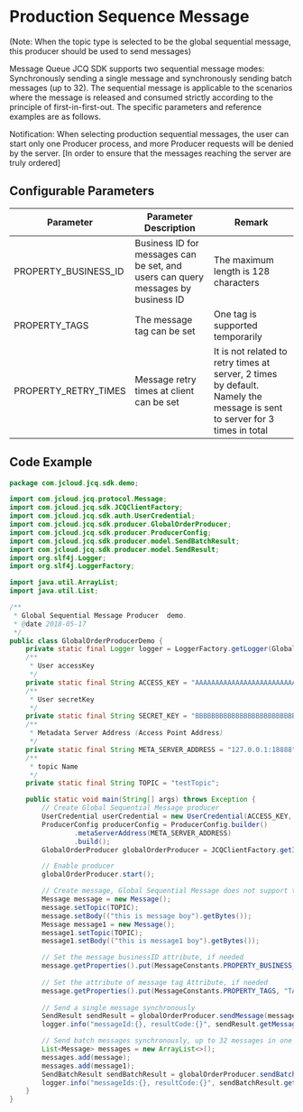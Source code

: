 # Production Sequence Message
(Note: When the topic type is selected to be the global sequential message, this producer should be used to send messages)

Message Queue JCQ SDK supports two sequential message modes: Synchronously sending a single message and synchronously sending batch messages (up to 32). The sequential message is applicable to the scenarios where the message is released and consumed strictly according to the principle of first-in-first-out. The specific parameters and reference examples are as follows.

Notification: When selecting production sequential messages, the user can start only one Producer process, and more Producer requests will be denied by the server. [In order to ensure that the messages reaching the server are truly ordered]

## Configurable Parameters
| Parameter          | Parameter Description                                   |Remark                                       |
| ------------------- | ------------------------------------------ |------------------------------------------ |
| PROPERTY_BUSINESS_ID|Business ID for messages can be set, and users can query messages by business ID|The maximum length is 128 characters                       |
| PROPERTY_TAGS       | The message tag can be set                  |One tag is supported temporarily                             |
| PROPERTY_RETRY_TIMES| Message retry times at client can be set                 |It is not related to retry times at server, 2 times by default. Namely the message is sent to server for 3 times in total|

## Code Example
```Java
package com.jcloud.jcq.sdk.demo;

import com.jcloud.jcq.protocol.Message;
import com.jcloud.jcq.sdk.JCQClientFactory;
import com.jcloud.jcq.sdk.auth.UserCredential;
import com.jcloud.jcq.sdk.producer.GlobalOrderProducer;
import com.jcloud.jcq.sdk.producer.ProducerConfig;
import com.jcloud.jcq.sdk.producer.model.SendBatchResult;
import com.jcloud.jcq.sdk.producer.model.SendResult;
import org.slf4j.Logger;
import org.slf4j.LoggerFactory;

import java.util.ArrayList;
import java.util.List;

/**
 * Global Sequential Message Producer  demo.
 * @date 2018-05-17
 */
public class GlobalOrderProducerDemo {
    private static final Logger logger = LoggerFactory.getLogger(GlobalOrderProducerDemo.class);
    /**
     * User accessKey
     */
    private static final String ACCESS_KEY = "AAAAAAAAAAAAAAAAAAAAAAAAAAAAAAA0";
    /**
     * User secretKey
     */
    private static final String SECRET_KEY = "BBBBBBBBBBBBBBBBBBBBBBBBBBBBBBB0";
    /**
     * Metadata Server Address (Access Point Address)
     */
    private static final String META_SERVER_ADDRESS = "127.0.0.1:18888";
    /**
     * topic Name
     */
    private static final String TOPIC = "testTopic";

    public static void main(String[] args) throws Exception {
        // Create Global Sequential Message producer
        UserCredential userCredential = new UserCredential(ACCESS_KEY, SECRET_KEY);
        ProducerConfig producerConfig = ProducerConfig.builder()
                .metaServerAddress(META_SERVER_ADDRESS)
                .build();
        GlobalOrderProducer globalOrderProducer = JCQClientFactory.getInstance().createGlobalOrderProducer(userCredential, producerConfig);

        // Enable producer
        globalOrderProducer.start();

        // Create message, Global Sequential Message does not support the attribute setting of deferred delivery
        Message message = new Message();
        message.setTopic(TOPIC);
        message.setBody(("this is message boy").getBytes());
        Message message1 = new Message();
        message1.setTopic(TOPIC);
        message1.setBody(("this is message1 boy").getBytes());

        // Set the message businessID attribute, if needed
        message.getProperties().put(MessageConstants.PROPERTY_BUSINESS_ID,"yourBusinessID");
        
        // Set the attribute of message tag Attribute, if needed
        message.getProperties().put(MessageConstants.PROPERTY_TAGS, "TAG");
        
        // Send a single message synchronously
        SendResult sendResult = globalOrderProducer.sendMessage(message);
        logger.info("messageId:{}, resultCode:{}", sendResult.getMessageId(), sendResult.getResultCode());

        // Send batch messages synchronously, up to 32 messages in one batch
        List<Message> messages = new ArrayList<>();
        messages.add(message);
        messages.add(message1);
        SendBatchResult sendBatchResult = globalOrderProducer.sendBatchMessage(messages);
        logger.info("messageIds:{}, resultCode:{}", sendBatchResult.getMessageIds(), sendBatchResult.getResultCode());
    }
}
```

